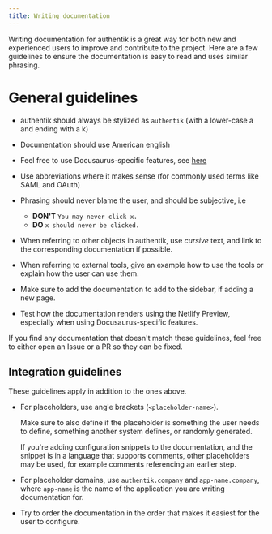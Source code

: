 ```yaml
---
title: Writing documentation
---
```


Writing documentation for authentik is a great way for both new and experienced users to improve and contribute to the project. Here are a few guidelines to ensure
the documentation is easy to read and uses similar phrasing.

# General guidelines

- authentik should always be stylized as `authentik` (with a lower-case a and ending with a k)
- Documentation should use American english
- Feel free to use Docusaurus-specific features, see [here](https://docusaurus.io/docs/next/markdown-features)
- Use abbreviations where it makes sense (for commonly used terms like SAML and OAuth)
- Phrasing should never blame the user, and should be subjective, i.e

    - **DON'T** `You may never click x.`
    - **DO** `x should never be clicked.`

- When referring to other objects in authentik, use _cursive_ text, and link to the corresponding documentation if possible.
- When referring to external tools, give an example how to use the tools or explain how the user can use them.
- Make sure to add the documentation to add to the sidebar, if adding a new page.
- Test how the documentation renders using the Netlify Preview, especially when using Docusaurus-specific features.

If you find any documentation that doesn't match these guidelines, feel free to either open an Issue or a PR so they can be fixed.

## Integration guidelines

These guidelines apply in addition to the ones above.

- For placeholders, use angle brackets (`<placeholder-name>`).

    Make sure to also define if the placeholder is something the user needs to define, something another system defines, or randomly generated.

    If you're adding configuration snippets to the documentation, and the snippet is in a language that supports comments,
    other placeholders may be used, for example comments referencing an earlier step.

- For placeholder domains, use `authentik.company` and `app-name.company`, where `app-name` is the name of the application you are writing documentation for.
- Try to order the documentation in the order that makes it easiest for the user to configure.
